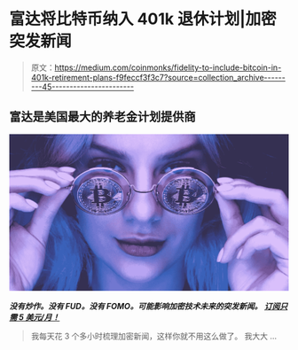 # 富达将比特币纳入 401k 退休计划|加密突发新闻

> 原文：<https://medium.com/coinmonks/fidelity-to-include-bitcoin-in-401k-retirement-plans-f9feccf3f3c7?source=collection_archive---------45----------------------->

## 富达是美国最大的养老金计划提供商

![](img/d90007b8f0f0284067bb450d071eca53.png)

***没有炒作。没有 FUD。没有 FOMO。可能影响加密技术未来的突发新闻。*** [***订阅只需 5 美元/月！***](https://cryptofuturist.medium.com/membership)

> 我每天花 3 个多小时梳理加密新闻，这样你就不用这么做了。
> 我大大 …